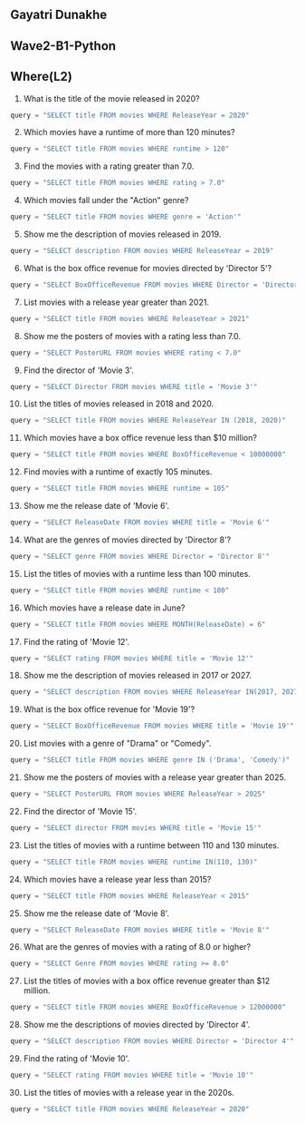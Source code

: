 ## Gayatri Dunakhe
## Wave2-B1-Python
## Where(L2)

1. What is the title of the movie released in 2020?
```python
query = "SELECT title FROM movies WHERE ReleaseYear = 2020"
```

2. Which movies have a runtime of more than 120 minutes?
```python
query = "SELECT title FROM movies WHERE runtime > 120"
```

3. Find the movies with a rating greater than 7.0.
```python
query = "SELECT title FROM movies WHERE rating > 7.0"
```

4. Which movies fall under the "Action" genre?
```python
query = "SELECT title FROM movies WHERE genre = 'Action'"
```

5. Show me the description of movies released in 2019.
```python
query = "SELECT description FROM movies WHERE ReleaseYear = 2019"
```

6. What is the box office revenue for movies directed by 'Director 5'?
```python
query = "SELECT BoxOfficeRevenue FROM movies WHERE Director = 'Director 5'"
```

7. List movies with a release year greater than 2021.
```python
query = "SELECT title FROM movies WHERE ReleaseYear > 2021"
```

8. Show me the posters of movies with a rating less than 7.0.
```python
query = "SELECT PosterURL FROM movies WHERE rating < 7.0"
```

9. Find the director of 'Movie 3'.
```python
query = "SELECT Director FROM movies WHERE title = 'Movie 3'"
```

10. List the titles of movies released in 2018 and 2020.
```python
query = "SELECT title FROM movies WHERE ReleaseYear IN (2018, 2020)"
```

11. Which movies have a box office revenue less than $10 million?
```python
query = "SELECT title FROM movies WHERE BoxOfficeRevenue < 10000000"
```

12. Find movies with a runtime of exactly 105 minutes.
```python
query = "SELECT title FROM movies WHERE runtime = 105"
```

13. Show me the release date of 'Movie 6'.
```python
query = "SELECT ReleaseDate FROM movies WHERE title = 'Movie 6'"
```

14. What are the genres of movies directed by 'Director 8'?
```python
query = "SELECT genre FROM movies WHERE Director = 'Director 8'"
```

15. List the titles of movies with a runtime less than 100 minutes.
```python
query = "SELECT title FROM movies WHERE runtime < 100"
```

16. Which movies have a release date in June?
```python
query = "SELECT title FROM movies WHERE MONTH(ReleaseDate) = 6"
```

17. Find the rating of 'Movie 12'.
```python
query = "SELECT rating FROM movies WHERE title = 'Movie 12'"
```

18. Show me the description of movies released in 2017 or 2027.
```python
query = "SELECT description FROM movies WHERE ReleaseYear IN(2017, 2027)"
```

19. What is the box office revenue for 'Movie 19'?
```python
query = "SELECT BoxOfficeRevenue FROM movies WHERE title = 'Movie 19'"
```

20. List movies with a genre of "Drama" or "Comedy".
```python
query = "SELECT title FROM movies WHERE genre IN ('Drama', 'Comedy')"
```

21. Show me the posters of movies with a release year greater than 2025.
```python
query = "SELECT PosterURL FROM movies WHERE ReleaseYear > 2025"
```

22. Find the director of 'Movie 15'.
```python
query = "SELECT director FROM movies WHERE title = 'Movie 15'"
```

23. List the titles of movies with a runtime between 110 and 130 minutes.
```python
query = "SELECT title FROM movies WHERE runtime IN(110, 130)"
```

24. Which movies have a release year less than 2015?
```python
query = "SELECT title FROM movies WHERE ReleaseYear < 2015"
```

25. Show me the release date of 'Movie 8'.
```python
query = "SELECT ReleaseDate FROM movies WHERE title = 'Movie 8'"
```

26. What are the genres of movies with a rating of 8.0 or higher?
```python
query = "SELECT Genre FROM movies WHERE rating >= 8.0"
```

27. List the titles of movies with a box office revenue greater than $12 million.
```python
query = "SELECT title FROM movies WHERE BoxOfficeRevenue > 12000000"
```

28. Show me the descriptions of movies directed by 'Director 4'.
```python
query = "SELECT description FROM movies WHERE Director = 'Director 4'"
```

29. Find the rating of 'Movie 10'.
```python
query = "SELECT rating FROM movies WHERE title = 'Movie 10'"
```

30. List the titles of movies with a release year in the 2020s.
```python
query = "SELECT title FROM movies WHERE ReleaseYear = 2020"
```